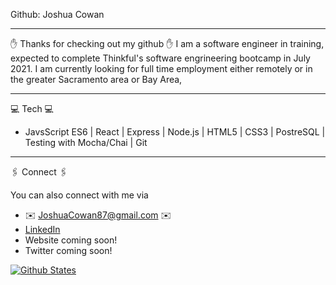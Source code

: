 Github: Joshua Cowan
____________________________________________________________________________________________________________________________________________________________________

✋ Thanks for checking out my github ✋
I am a software engineer in training, expected to complete Thinkful's software engrineering bootcamp in July 2021. I am currently looking for full time employment either remotely or in the greater Sacramento area or Bay Area,

____________________________________________________________________________________________________________________________________________________________________
💻 Tech 💻
- JavsScript ES6 | React | Express | Node.js | HTML5 | CSS3 | PostreSQL | Testing with Mocha/Chai | Git

____________________________________________________________________________________________________________________________________________________________________
🖇️ Connect 🖇️

You can also connect with me via
- ✉️ [JoshuaCowan87@gmail.com](JoshuaCowan87@gmail.com) ✉️
- [LinkedIn](https://www.linkedin.com/in/joshua-cowan-abc/)
- Website coming soon!
- Twitter coming soon!


[![Github States](https://github-readme-stats.vercel.app/api?username=JoshuaCowan87&theme=tokyonight&?count_private=true&hide=stars)](https://github.com/JoshuaCowan87/github-readme-stats)
